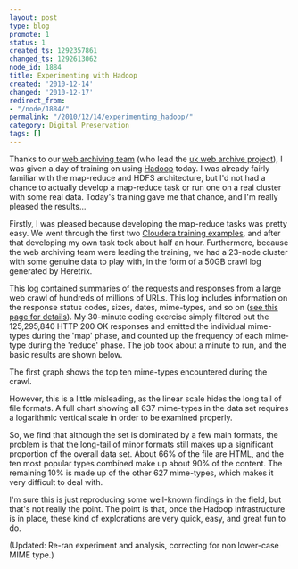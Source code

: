 ```yaml
---
layout: post
type: blog
promote: 1
status: 1
created_ts: 1292357861
changed_ts: 1292613062
node_id: 1884
title: Experimenting with Hadoop
created: '2010-12-14'
changed: '2010-12-17'
redirect_from:
- "/node/1884/"
permalink: "/2010/12/14/experimenting_hadoop/"
category: Digital Preservation
tags: []
---
```

Thanks to our [web archiving team](http://www.bl.uk/aboutus/stratpolprog/digi/webarch/) (who lead the [uk web archive project](http://www.webarchive.org.uk/ukwa/)), I was given a day of training on using [Hadoop](http://hadoop.apache.org/) today. I was already fairly familiar with the map-reduce and HDFS architecture, but I'd not had a chance to actually develop a map-reduce task or run one on a real cluster with some real data. Today's training gave me that chance, and I'm really pleased the results...
<!--break-->
Firstly, I was pleased because developing the map-reduce tasks was pretty easy. We went through the first two [Cloudera training examples](http://www.cloudera.com/downloads/virtual-machine/), and after that developing my own task took about half an hour. Furthermore, because the web archiving team were leading the training, we had a 23-node cluster with some genuine data to play with, in the form of a 50GB crawl log generated by Heretrix.

This log contained summaries of the requests and responses from a large web crawl of hundreds of millions of URLs. This log includes information on the response status codes, sizes, dates, mime-types, and so on ([see this page for details](http://crawler.archive.org/articles/user_manual/analysis.html#crawllog)). My 30-minute coding exercise simply filtered out the 125,295,840 HTTP 200 OK responses and emitted the individual mime-types during the 'map' phase, and counted up the frequency of each mime-type during the 'reduce' phase. The job took about a minute to run, and the basic results are shown below. 

The first graph shows the top ten mime-types encountered during the crawl.

<script type="text/javascript" src="//ajax.googleapis.com/ajax/static/modules/gviz/1.0/chart.js"> {"chartType":"ColumnChart","chartName":"Chart1","dataSourceUrl":"//spreadsheets.google.com/tq?key=0AsZzGhlaygesdGVrYVhUU1lQRG5OTUd5aXBtZzJ6MWc&range=A1%3AB10&gid=0&transpose=0&headers=1&pub=1","options":{"displayAnnotations":true,"showTip":true,"reverseCategories":false,"titleY":"Count","dataMode":"markers","maxAlternation":1,"pointSize":"0","colors":["#3366CC","#DC3912","#FF9900","#109618","#990099","#0099C6","#DD4477","#66AA00","#B82E2E","#316395"],"smoothLine":false,"lineWidth":"2","labelPosition":"right","is3D":false,"logScale":false,"hasLabelsColumn":true,"wmode":"opaque","title":"10 Most Popular MIME Types","legend":"none","allowCollapse":true,"reverseAxis":false,"isStacked":false,"mapType":"hybrid","width":600,"height":371},"packages":"corechart","refreshInterval":5} </script>

However, this is a little misleading, as the linear scale hides the long tail of file formats. A full chart showing all 637 mime-types in the data set requires a logarithmic vertical scale in order to be examined properly.

<script type="text/javascript" src="//ajax.googleapis.com/ajax/static/modules/gviz/1.0/chart.js"> {"chartType":"LineChart","chartName":"Chart2","dataSourceUrl":"//spreadsheets.google.com/tq?key=0AsZzGhlaygesdGVrYVhUU1lQRG5OTUd5aXBtZzJ6MWc&range=A1%3AB701&gid=0&transpose=0&headers=1&pub=1","options":{"displayAnnotations":true,"showTip":true,"reverseCategories":false,"titleY":"Count","dataMode":"markers","titleX":"MIME Type","maxAlternation":1,"pointSize":"0","colors":["#3366CC","#DC3912","#FF9900","#109618","#990099","#0099C6","#DD4477","#66AA00","#B82E2E","#316395"],"smoothLine":false,"lineWidth":"2","labelPosition":"right","is3D":false,"logScale":true,"hasLabelsColumn":true,"wmode":"opaque","title":"Full MIME Type Distribution (Log Scale)","legend":"none","allowCollapse":true,"reverseAxis":false,"isStacked":false,"mapType":"hybrid","width":600,"height":371},"packages":"corechart","refreshInterval":5} </script>

So, we find that although the set is dominated by a few main formats, the problem is that the long-tail of minor formats still makes up a significant proportion of the overall data set. About 66% of the file are HTML, and the ten most popular types combined make up about 90% of the content. The remaining 10% is made up of the other 627 mime-types, which makes it very difficult to deal with.

I'm sure this is just reproducing some well-known findings in the field, but that's not really the point. The point is that, once the Hadoop infrastructure is in place, these kind of explorations are very quick, easy, and great fun to do.

(Updated: Re-ran experiment and analysis, correcting for non lower-case MIME type.)
